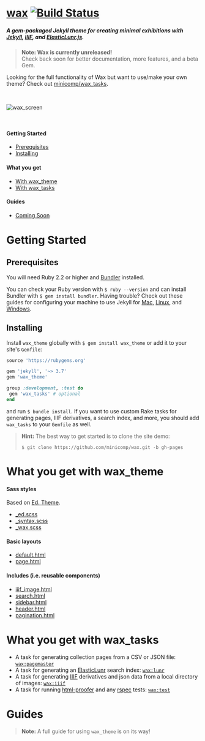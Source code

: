 # [wax](https://minicomp.github.io/wax/) [![Build Status](https://travis-ci.org/mnyrop/wax.svg?branch=master)](https://travis-ci.org/mnyrop/wax)


##### A gem-packaged Jekyll theme for creating minimal exhibitions with [Jekyll](http://jekyllrb.com), [IIIF](http://iiif.io), and [ElasticLunr.js](http://elasticlunr.com).

> __Note: Wax is currently unreleased!__ <br> Check back soon for better documentation, more features, and a beta Gem.


Looking for the full functionality of Wax but want to use/make your own theme? Check out [minicomp/wax_tasks](https://github.com/minicomp/wax_tasks).

<br>

![wax_screen](https://github.com/mnyrop/wax_tasks/raw/master/docs/wax_screen.gif?raw=true)

<br>

#### Getting Started
- [Prerequisites](#prerequisites)
- [Installing](#installing)

#### What you get
- [With wax_theme](#what-you-get-with-wax_theme)
- [With wax_tasks](#what-you-get-with-wax_tasks)

#### Guides
- [Coming Soon](#guides)


# Getting Started

## Prerequisites

You will need Ruby 2.2 or higher and [Bundler](https://rubygems.org/gems/bundler) installed.

You can check your Ruby version with `$ ruby --version` and can install Bundler with `$ gem install bundler`. Having trouble? Check out these guides for configuring your machine to use Jekyll for [Mac](https://learn.cloudcannon.com/jekyll/install-jekyll-on-os-x/), [Linux](https://learn.cloudcannon.com/jekyll/install-jekyll-on-linux/), and [Windows](https://jekyllrb.com/docs/windows/).

## Installing

Install `wax_theme` globally with `$ gem install wax_theme` or add it to your site's `Gemfile`:

```ruby
source 'https://rubygems.org'

gem 'jekyll', '~> 3.7'
gem 'wax_theme'

group :development, :test do
 gem 'wax_tasks' # optional
end

```

and run `$ bundle install`. If you want to use custom Rake tasks for generating pages, IIIF derivatives, a search index, and more, you should add `wax_tasks` to your `Gemfile` as well.

> __Hint:__ The best way to get started is to clone the site demo:
>
> `$ git clone https://github.com/minicomp/wax.git -b gh-pages`

# What you get with wax_theme

#### Sass styles
Based on [Ed. Theme](https://github.com/minicomp/ed).
- [\_ed.scss]()
- [\_syntax.scss]()
- [\_wax.scss]()

#### Basic layouts
- [default.html]()
- [page.html]()

#### Includes (i.e. reusable components)
- [iiif_image.html](https://github.com/mnyrop/wax/blob/master/_includes/iiif_image.html)
- [search.html](https://github.com/mnyrop/wax/blob/master/_includes/search.html)
- [sidebar.html](https://github.com/mnyrop/wax/blob/master/_includes/sidebar.html)
- [header.html](https://github.com/mnyrop/wax/blob/master/_includes/header.html)
- [pagination.html](https://github.com/mnyrop/wax/blob/master/_includes/pagination.html)


# What you get with wax_tasks

- A task for generating collection pages from a CSV or JSON file: [`wax:pagemaster`]()
- A task for generating an [ElasticLunr](http://elasticlunr.com) search index: [`wax:lunr`]()
- A task for generating [IIIF](http://iiif.io/) derivatives and json data from a local directory of images: [`wax:iiif`]()
- A task for running [html-proofer]() and any [rspec]() tests: [`wax:test`]()

# Guides
> __Note:__ A full guide for using `wax_theme` is on its way!
